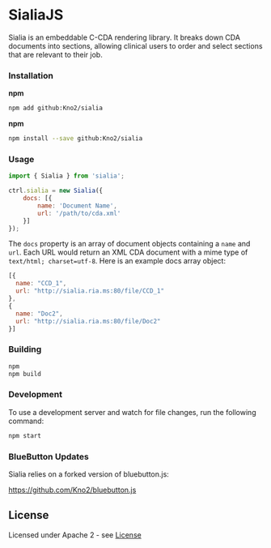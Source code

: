 # SialiaJS

Sialia is an embeddable C-CDA rendering library. It breaks down CDA documents into sections, allowing clinical users to order and select sections that are relevant to their job.

### Installation

**npm**
```bash
npm add github:Kno2/sialia
```

**npm**
```bash
npm install --save github:Kno2/sialia
```

### Usage

```javascript
import { Sialia } from 'sialia';

ctrl.sialia = new Sialia({
    docs: [{
        name: 'Document Name',
        url: '/path/to/cda.xml'
    }]
});
```

The `docs` property is an array of document objects containing a `name` and `url`.  Each URL would return an XML CDA document with a mime type of `text/html; charset=utf-8`.  Here is an example docs array object:

```javascript
[{
  name: "CCD_1",
  url: "http://sialia.ria.ms:80/file/CCD_1"
},
{
  name: "Doc2",
  url: "http://sialia.ria.ms:80/file/Doc2"
}]
```

### Building

```bash
npm
npm build
```

### Development

To use a development server and watch for file changes, run the following command:

```bash
npm start
```

### BlueButton Updates

Sialia relies on a forked version of bluebutton.js:

https://github.com/Kno2/bluebutton.js

## License

Licensed under Apache 2 - see [License](LICENSE.md)
